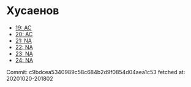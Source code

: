# Хусаенов
- [19: AC](19.md)
- [20: AC](20.md)
- [21: NA](21.md)
- [22: NA](22.md)
- [23: NA](23.md)
- [24: NA](24.md)

Commit: c9bdcea5340989c58c684b2d9f0854d04aea1c53
 fetched at: 20201020-201802

